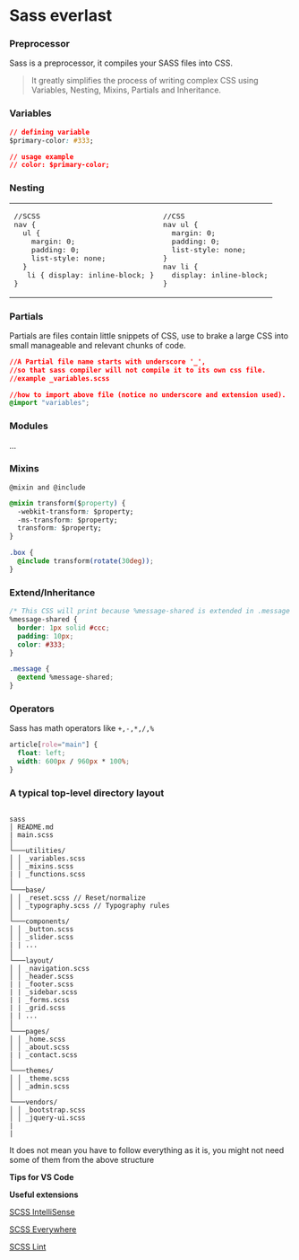 # Sass everlast

### Preprocessor

Sass is a preprocessor, it compiles your SASS files into CSS.

> It greatly simplifies the process of writing complex CSS
> using Variables, Nesting, Mixins, Partials and Inheritance.

### Variables

```css
// defining variable
$primary-color: #333;

// usage example
// color: $primary-color;
```

### Nesting

<table width="100%"><tr>
<td>
<pre>
//SCSS
nav {
  ul {
    margin: 0;
    padding: 0;
    list-style: none;
  }
   li { display: inline-block; }
}
</pre>
</td>
<td>
<pre>
//CSS
nav ul {
  margin: 0;
  padding: 0;
  list-style: none;
}
nav li {
  display: inline-block;
}
</pre>
</td>
</tr></table>

### Partials

Partials are files contain little snippets of CSS, use to brake a large CSS into small manageable and relevant chunks of code.

```css
//A Partial file name starts with underscore '_',
//so that sass compiler will not compile it to its own css file.
//example _variables.scss

//how to import above file (notice no underscore and extension used).
@import "variables";
```

### Modules

...

### Mixins

`@mixin and @include`

```css
@mixin transform($property) {
  -webkit-transform: $property;
  -ms-transform: $property;
  transform: $property;
}

.box {
  @include transform(rotate(30deg));
}
```

### Extend/Inheritance

```css
/* This CSS will print because %message-shared is extended in .message class. */
%message-shared {
  border: 1px solid #ccc;
  padding: 10px;
  color: #333;
}

.message {
  @extend %message-shared;
}
```

### Operators

Sass has math operators like `+,-,*,/,%`

```css
article[role="main"] {
  float: left;
  width: 600px / 960px * 100%;
}
```

### A typical top-level directory layout

```

sass
│ README.md
| main.scss
│
└───utilities/
│ │ _variables.scss
│ │ _mixins.scss
| | _functions.scss
│
└───base/
│ │ _reset.scss // Reset/normalize
│ │ _typography.scss // Typography rules
│
└───components/
│ │ _button.scss
│ │ _slider.scss
| | ...
│
└───layout/
│ │ _navigation.scss
│ │ _header.scss
| | _footer.scss
| | _sidebar.scss
| | _forms.scss
| | _grid.scss
| | ...
│
└───pages/
│ │ _home.scss
│ │ _about.scss
| | _contact.scss
│
└───themes/
│ │ _theme.scss
│ │ _admin.scss
│
└───vendors/
│ │ _bootstrap.scss
│ │ _jquery-ui.scss
|
|
```

It does not mean you have to follow everything as it is, you might not need some of them from the above structure

**Tips for VS Code**

**Useful extensions**

[SCSS IntelliSense](https://marketplace.visualstudio.com/items?itemName=mrmlnc.vscode-scss)

[SCSS Everywhere](https://marketplace.visualstudio.com/items?itemName=gencer.html-slim-scss-css-class-completion)

[SCSS Lint](https://marketplace.visualstudio.com/items?itemName=adamwalzer.scss-lint)

